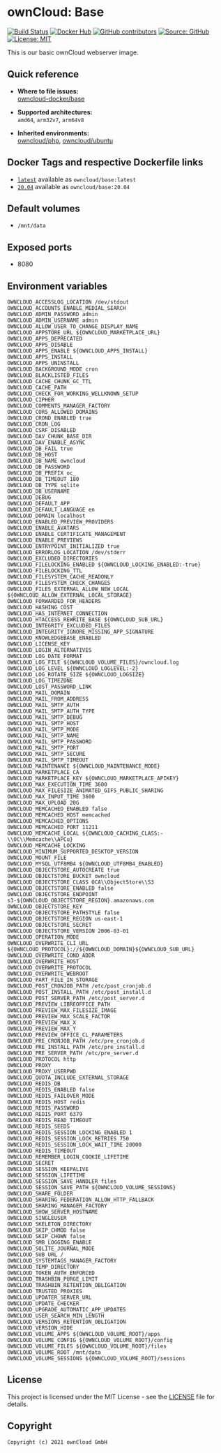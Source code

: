 # ownCloud: Base

[![Build Status](https://img.shields.io/drone/build/owncloud-docker/base?logo=drone&server=https%3A%2F%2Fdrone.owncloud.com)](https://drone.owncloud.com/owncloud-docker/base)
[![Docker Hub](https://img.shields.io/docker/v/owncloud/base?logo=docker&label=dockerhub&sort=semver&logoColor=white)](https://hub.docker.com/r/owncloud/base)
[![GitHub contributors](https://img.shields.io/github/contributors/owncloud-docker/base)](https://github.com/owncloud-docker/base/graphs/contributors)
[![Source: GitHub](https://img.shields.io/badge/source-github-blue.svg?logo=github&logoColor=white)](https://github.com/owncloud-docker/base)
[![License: MIT](https://img.shields.io/github/license/owncloud-docker/base)](https://github.com/owncloud-docker/base/blob/master/LICENSE)

This is our basic ownCloud webserver image.

## Quick reference

- **Where to file issues:**\
  [owncloud-docker/base](https://github.com/owncloud-docker/base/issues)

- **Supported architectures:**\
  `amd64`, `arm32v7`, `arm64v8`

- **Inherited environments:**\
  [owncloud/php](https://github.com/owncloud-docker/php#available-environment-variables), [owncloud/ubuntu](https://github.com/owncloud-docker/ubuntu#available-environment-variables)

## Docker Tags and respective Dockerfile links

- [`latest`](https://github.com/owncloud-docker/base/blob/master/latest/Dockerfile.amd64) available as `owncloud/base:latest`
- [`20.04`](https://github.com/owncloud-docker/base/blob/master/v20.04/Dockerfile.amd64) available as `owncloud/base:20.04`

## Default volumes

- `/mnt/data`

## Exposed ports

- 8080

## Environment variables

```Shell
OWNCLOUD_ACCESSLOG_LOCATION /dev/stdout
OWNCLOUD_ACCOUNTS_ENABLE_MEDIAL_SEARCH
OWNCLOUD_ADMIN_PASSWORD admin
OWNCLOUD_ADMIN_USERNAME admin
OWNCLOUD_ALLOW_USER_TO_CHANGE_DISPLAY_NAME
OWNCLOUD_APPSTORE_URL ${OWNCLOUD_MARKETPLACE_URL}
OWNCLOUD_APPS_DEPRECATED
OWNCLOUD_APPS_DISABLE
OWNCLOUD_APPS_ENABLE ${OWNCLOUD_APPS_INSTALL}
OWNCLOUD_APPS_INSTALL
OWNCLOUD_APPS_UNINSTALL
OWNCLOUD_BACKGROUND_MODE cron
OWNCLOUD_BLACKLISTED_FILES
OWNCLOUD_CACHE_CHUNK_GC_TTL
OWNCLOUD_CACHE_PATH
OWNCLOUD_CHECK_FOR_WORKING_WELLKNOWN_SETUP
OWNCLOUD_CIPHER
OWNCLOUD_COMMENTS_MANAGER_FACTORY
OWNCLOUD_CORS_ALLOWED_DOMAINS
OWNCLOUD_CROND_ENABLED true
OWNCLOUD_CRON_LOG
OWNCLOUD_CSRF_DISABLED
OWNCLOUD_DAV_CHUNK_BASE_DIR
OWNCLOUD_DAV_ENABLE_ASYNC
OWNCLOUD_DB_FAIL true
OWNCLOUD_DB_HOST
OWNCLOUD_DB_NAME owncloud
OWNCLOUD_DB_PASSWORD
OWNCLOUD_DB_PREFIX oc_
OWNCLOUD_DB_TIMEOUT 180
OWNCLOUD_DB_TYPE sqlite
OWNCLOUD_DB_USERNAME
OWNCLOUD_DEBUG
OWNCLOUD_DEFAULT_APP
OWNCLOUD_DEFAULT_LANGUAGE en
OWNCLOUD_DOMAIN localhost
OWNCLOUD_ENABLED_PREVIEW_PROVIDERS
OWNCLOUD_ENABLE_AVATARS
OWNCLOUD_ENABLE_CERTIFICATE_MANAGEMENT
OWNCLOUD_ENABLE_PREVIEWS
OWNCLOUD_ENTRYPOINT_INITIALIZED true
OWNCLOUD_ERRORLOG_LOCATION /dev/stderr
OWNCLOUD_EXCLUDED_DIRECTORIES
OWNCLOUD_FILELOCKING_ENABLED ${OWNCLOUD_LOCKING_ENABLED:-true}
OWNCLOUD_FILELOCKING_TTL
OWNCLOUD_FILESYSTEM_CACHE_READONLY
OWNCLOUD_FILESYSTEM_CHECK_CHANGES
OWNCLOUD_FILES_EXTERNAL_ALLOW_NEW_LOCAL ${OWNCLOUD_ALLOW_EXTERNAL_LOCAL_STORAGE}
OWNCLOUD_FORWARDED_FOR_HEADERS
OWNCLOUD_HASHING_COST
OWNCLOUD_HAS_INTERNET_CONNECTION
OWNCLOUD_HTACCESS_REWRITE_BASE ${OWNCLOUD_SUB_URL}
OWNCLOUD_INTEGRITY_EXCLUDED_FILES
OWNCLOUD_INTEGRITY_IGNORE_MISSING_APP_SIGNATURE
OWNCLOUD_KNOWLEDGEBASE_ENABLED
OWNCLOUD_LICENSE_KEY
OWNCLOUD_LOGIN_ALTERNATIVES
OWNCLOUD_LOG_DATE_FORMAT
OWNCLOUD_LOG_FILE ${OWNCLOUD_VOLUME_FILES}/owncloud.log
OWNCLOUD_LOG_LEVEL ${OWNCLOUD_LOGLEVEL:-2}
OWNCLOUD_LOG_ROTATE_SIZE ${OWNCLOUD_LOGSIZE}
OWNCLOUD_LOG_TIMEZONE
OWNCLOUD_LOST_PASSWORD_LINK
OWNCLOUD_MAIL_DOMAIN
OWNCLOUD_MAIL_FROM_ADDRESS
OWNCLOUD_MAIL_SMTP_AUTH
OWNCLOUD_MAIL_SMTP_AUTH_TYPE
OWNCLOUD_MAIL_SMTP_DEBUG
OWNCLOUD_MAIL_SMTP_HOST
OWNCLOUD_MAIL_SMTP_MODE
OWNCLOUD_MAIL_SMTP_NAME
OWNCLOUD_MAIL_SMTP_PASSWORD
OWNCLOUD_MAIL_SMTP_PORT
OWNCLOUD_MAIL_SMTP_SECURE
OWNCLOUD_MAIL_SMTP_TIMEOUT
OWNCLOUD_MAINTENANCE ${OWNCLOUD_MAINTENANCE_MODE}
OWNCLOUD_MARKETPLACE_CA
OWNCLOUD_MARKETPLACE_KEY ${OWNCLOUD_MARKETPLACE_APIKEY}
OWNCLOUD_MAX_EXECUTION_TIME 3600
OWNCLOUD_MAX_FILESIZE_ANIMATED_GIFS_PUBLIC_SHARING
OWNCLOUD_MAX_INPUT_TIME 3600
OWNCLOUD_MAX_UPLOAD 20G
OWNCLOUD_MEMCACHED_ENABLED false
OWNCLOUD_MEMCACHED_HOST memcached
OWNCLOUD_MEMCACHED_OPTIONS
OWNCLOUD_MEMCACHED_PORT 11211
OWNCLOUD_MEMCACHE_LOCAL ${OWNCLOUD_CACHING_CLASS:-\\OC\\Memcache\\APCu}
OWNCLOUD_MEMCACHE_LOCKING
OWNCLOUD_MINIMUM_SUPPORTED_DESKTOP_VERSION
OWNCLOUD_MOUNT_FILE
OWNCLOUD_MYSQL_UTF8MB4 ${OWNCLOUD_UTF8MB4_ENABLED}
OWNCLOUD_OBJECTSTORE_AUTOCREATE true
OWNCLOUD_OBJECTSTORE_BUCKET owncloud
OWNCLOUD_OBJECTSTORE_CLASS OCA\\ObjectStore\\S3
OWNCLOUD_OBJECTSTORE_ENABLED false
OWNCLOUD_OBJECTSTORE_ENDPOINT s3-${OWNCLOUD_OBJECTSTORE_REGION}.amazonaws.com
OWNCLOUD_OBJECTSTORE_KEY
OWNCLOUD_OBJECTSTORE_PATHSTYLE false
OWNCLOUD_OBJECTSTORE_REGION us-east-1
OWNCLOUD_OBJECTSTORE_SECRET
OWNCLOUD_OBJECTSTORE_VERSION 2006-03-01
OWNCLOUD_OPERATION_MODE
OWNCLOUD_OVERWRITE_CLI_URL ${OWNCLOUD_PROTOCOL}://${OWNCLOUD_DOMAIN}${OWNCLOUD_SUB_URL}
OWNCLOUD_OVERWRITE_COND_ADDR
OWNCLOUD_OVERWRITE_HOST
OWNCLOUD_OVERWRITE_PROTOCOL
OWNCLOUD_OVERWRITE_WEBROOT
OWNCLOUD_PART_FILE_IN_STORAGE
OWNCLOUD_POST_CRONJOB_PATH /etc/post_cronjob.d
OWNCLOUD_POST_INSTALL_PATH /etc/post_install.d
OWNCLOUD_POST_SERVER_PATH /etc/post_server.d
OWNCLOUD_PREVIEW_LIBREOFFICE_PATH
OWNCLOUD_PREVIEW_MAX_FILESIZE_IMAGE
OWNCLOUD_PREVIEW_MAX_SCALE_FACTOR
OWNCLOUD_PREVIEW_MAX_X
OWNCLOUD_PREVIEW_MAX_Y
OWNCLOUD_PREVIEW_OFFICE_CL_PARAMETERS
OWNCLOUD_PRE_CRONJOB_PATH /etc/pre_cronjob.d
OWNCLOUD_PRE_INSTALL_PATH /etc/pre_install.d
OWNCLOUD_PRE_SERVER_PATH /etc/pre_server.d
OWNCLOUD_PROTOCOL http
OWNCLOUD_PROXY
OWNCLOUD_PROXY_USERPWD
OWNCLOUD_QUOTA_INCLUDE_EXTERNAL_STORAGE
OWNCLOUD_REDIS_DB
OWNCLOUD_REDIS_ENABLED false
OWNCLOUD_REDIS_FAILOVER_MODE
OWNCLOUD_REDIS_HOST redis
OWNCLOUD_REDIS_PASSWORD
OWNCLOUD_REDIS_PORT 6379
OWNCLOUD_REDIS_READ_TIMEOUT
OWNCLOUD_REDIS_SEEDS
OWNCLOUD_REDIS_SESSION_LOCKING_ENABLED 1
OWNCLOUD_REDIS_SESSION_LOCK_RETRIES 750
OWNCLOUD_REDIS_SESSION_LOCK_WAIT_TIME 20000
OWNCLOUD_REDIS_TIMEOUT
OWNCLOUD_REMEMBER_LOGIN_COOKIE_LIFETIME
OWNCLOUD_SECRET
OWNCLOUD_SESSION_KEEPALIVE
OWNCLOUD_SESSION_LIFETIME
OWNCLOUD_SESSION_SAVE_HANDLER files
OWNCLOUD_SESSION_SAVE_PATH ${OWNCLOUD_VOLUME_SESSIONS}
OWNCLOUD_SHARE_FOLDER
OWNCLOUD_SHARING_FEDERATION_ALLOW_HTTP_FALLBACK
OWNCLOUD_SHARING_MANAGER_FACTORY
OWNCLOUD_SHOW_SERVER_HOSTNAME
OWNCLOUD_SINGLEUSER
OWNCLOUD_SKELETON_DIRECTORY
OWNCLOUD_SKIP_CHMOD false
OWNCLOUD_SKIP_CHOWN false
OWNCLOUD_SMB_LOGGING_ENABLE
OWNCLOUD_SQLITE_JOURNAL_MODE
OWNCLOUD_SUB_URL /
OWNCLOUD_SYSTEMTAGS_MANAGER_FACTORY
OWNCLOUD_TEMP_DIRECTORY
OWNCLOUD_TOKEN_AUTH_ENFORCED
OWNCLOUD_TRASHBIN_PURGE_LIMIT
OWNCLOUD_TRASHBIN_RETENTION_OBLIGATION
OWNCLOUD_TRUSTED_PROXIES
OWNCLOUD_UPDATER_SERVER_URL
OWNCLOUD_UPDATE_CHECKER
OWNCLOUD_UPGRADE_AUTOMATIC_APP_UPDATES
OWNCLOUD_USER_SEARCH_MIN_LENGTH
OWNCLOUD_VERSIONS_RETENTION_OBLIGATION
OWNCLOUD_VERSION_HIDE
OWNCLOUD_VOLUME_APPS ${OWNCLOUD_VOLUME_ROOT}/apps
OWNCLOUD_VOLUME_CONFIG ${OWNCLOUD_VOLUME_ROOT}/config
OWNCLOUD_VOLUME_FILES ${OWNCLOUD_VOLUME_ROOT}/files
OWNCLOUD_VOLUME_ROOT /mnt/data
OWNCLOUD_VOLUME_SESSIONS ${OWNCLOUD_VOLUME_ROOT}/sessions
```

## License

This project is licensed under the MIT License - see the [LICENSE](https://github.com/owncloud-docker/base/blob/master/LICENSE) file for details.

## Copyright

```Text
Copyright (c) 2021 ownCloud GmbH
```

